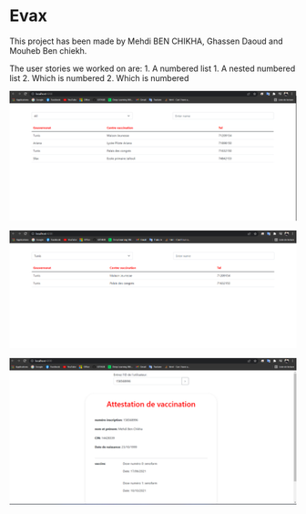 # Evax

This project has been made by Mehdi BEN CHIKHA, Ghassen Daoud and Mouheb Ben chiekh.

The user stories we worked on are: 
          1. A numbered list
              1. A nested numbered list
              2. Which is numbered
          2. Which is numbered

![alt text](https://github.com/MehdiBC/MV--Architectures-EVAX/blob/main/captures/centre_vacc_no_filter.png)

![alt text](https://github.com/MehdiBC/MV--Architectures-EVAX/blob/main/captures/centre_vacc_gov.png)

![alt text](https://github.com/MehdiBC/MV--Architectures-EVAX/blob/main/captures/user_page.png)

